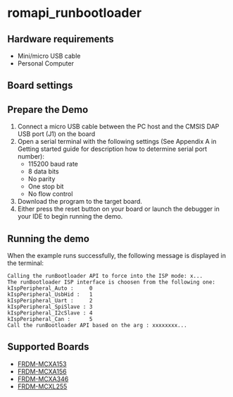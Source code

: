 # romapi_runbootloader

## Hardware requirements
- Mini/micro USB cable
- Personal Computer

## Board settings

## Prepare the Demo
1.  Connect a micro USB cable between the PC host and the CMSIS DAP USB port (J1) on the board
2.  Open a serial terminal with the following settings (See Appendix A in Getting started guide for description how to determine serial port number):
    - 115200 baud rate
    - 8 data bits
    - No parity
    - One stop bit
    - No flow control
3.  Download the program to the target board.
4.  Either press the reset button on your board or launch the debugger in your IDE to begin running the demo.

## Running the demo

When the example runs successfully, the following message is displayed in the terminal:

```
Calling the runBootloader API to force into the ISP mode: x...
The runBootloader ISP interface is choosen from the following one:
kIspPeripheral_Auto :     0
kIspPeripheral_UsbHid :   1
kIspPeripheral_Uart :     2
kIspPeripheral_SpiSlave : 3
kIspPeripheral_I2cSlave : 4
kIspPeripheral_Can :      5
Call the runBootloader API based on the arg : xxxxxxxx...
```

## Supported Boards
- [FRDM-MCXA153](../../../_boards/frdmmcxa153/driver_examples/romapi/runbootloader/example_board_readme.md)
- [FRDM-MCXA156](../../../_boards/frdmmcxa156/driver_examples/romapi/runbootloader/example_board_readme.md)
- [FRDM-MCXA346](../../../_boards/frdmmcxa346/driver_examples/romapi/runbootloader/example_board_readme.md)
- [FRDM-MCXL255](../../../_boards/frdmmcxl255/driver_examples/romapi/runbootloader/example_board_readme.md)
